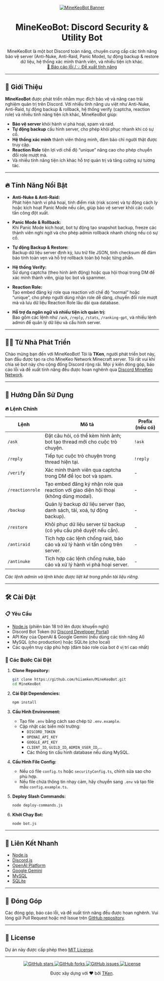 <p align="center">
  <a href="https://github.com/hiiamken/MineKeoBot">
    <img src="https://capsule-render.vercel.app/api?type=waving&height=300&color=gradient&text=MineKeoBot&fontSize=65&fontAlign=50&fontAlignY=30&animation=fadeIn&textBg=false&reversal=true&section=header" alt="MineKeoBot Banner"/>
  </a>
</p>

<h1 align="center">MineKeoBot: Discord Security & Utility Bot</h1>

<p align="center">
  MineKeoBot là một bot Discord toàn năng, chuyên cung cấp các tính năng bảo vệ server (Anti-Nuke, Anti-Raid, Panic Mode), tự động backup & restore dữ liệu, hệ thống xác minh thành viên, và nhiều tiện ích khác.
  <br />
  <a href="https://github.com/hiiamken/MineKeoBot/issues">🐞 Báo cáo lỗi / 💡 Đề xuất tính năng</a>
</p>

---

## 🌟 Giới Thiệu

**MineKeoBot** được phát triển nhằm mục đích bảo vệ và nâng cao trải nghiệm quản trị trên Discord. Với nhiều tính năng ưu việt như Anti-Nuke, Anti-Raid, tự động backup & rollback, hệ thống verify (captcha, reaction role) và nhiều tính năng tiện ích khác, MineKeoBot giúp:
  
- **Bảo vệ server** khỏi hành vi phá hoại, spam và raid.
- **Tự động backup** cấu hình server, cho phép khôi phục nhanh khi có sự cố.
- **Hệ thống xác minh** thành viên thông minh, đảm bảo chỉ người thật được truy cập.
- **Reaction Role** tiện lợi với chế độ “unique” nâng cao cho phép chuyển đổi role mượt mà.
- Và nhiều tính năng tiện ích khác hỗ trợ quản trị và tăng cường sự tương tác.

---

## 🔥 Tính Năng Nổi Bật

- **Anti-Nuke & Anti-Raid:**  
  Phát hiện hành vi phá hoại, tính điểm risk (risk score) và tự động cách ly hoặc kích hoạt Panic Mode nếu cần, giúp bảo vệ server khỏi các cuộc tấn công đột xuất.
  
- **Panic Mode & Rollback:**  
  Khi Panic Mode kích hoạt, bot tự động tạo snapshot backup, freeze các thành viên nghi ngờ và cho phép admin rollback nhanh chóng nếu có sự cố.

- **Tự động Backup & Restore:**  
  Backup dữ liệu server định kỳ, lưu trữ file JSON, tính checksum để đảm bảo tính toàn vẹn và hỗ trợ rollback toàn bộ hoặc từng phần.

- **Hệ thống Verify:**  
  Sử dụng captcha (theo hình ảnh động) hoặc qua hội thoại trong DM để xác minh thành viên, giúp lọc bot và spammer.

- **Reaction Role:**  
  Tạo embed đăng ký role qua reaction với chế độ “normal” hoặc “unique”, cho phép người dùng nhận role dễ dàng, chuyển đổi role mượt mà và lưu dữ liệu Reaction Role lâu dài qua database.

- **Hỗ trợ đa ngôn ngữ và nhiều tiện ích quản trị:**  
  Bao gồm các lệnh như `/ask`, `/reply`, `/stats`, `/ranking-gpt`, và nhiều lệnh admin để quản lý dữ liệu và cấu hình server.

---

## 🙋‍♂️ Từ Nhà Phát Triển

Chào mừng bạn đến với MineKeoBot! Tôi là **TKen**, người phát triển bot này, ban đầu được tạo ra cho MineKeo Network Minecraft server. Tôi rất vui khi chia sẻ bot này cho cộng đồng Discord rộng rãi. Mọi ý kiến đóng góp, báo cáo lỗi và đề xuất tính năng đều được hoan nghênh qua [Discord MineKeo Network](https://discord.gg/minekeo).

---

## 🚀 Hướng Dẫn Sử Dụng

### 🔥 Lệnh Chính

| Lệnh                  | Mô tả                                                                                           | Prefix (nếu có) |
| --------------------- | ------------------------------------------------------------------------------------------------ | --------------- |
| `/ask`                | Đặt câu hỏi, có thể kèm hình ảnh; bot tạo thread mới cho cuộc trò chuyện.                        | `!ask`         |
| `/reply`              | Tiếp tục cuộc trò chuyện trong thread hiện tại.                                                 | `!reply`       |
| `/verify`             | Xác minh thành viên qua captcha trong DM để lọc bot và spam.                                     | -              |
| `/reactionrole`       | Tạo embed đăng ký nhận role qua reaction với giao diện hội thoại (không dùng modal).              | -              |
| `/backup`             | Quản lý backup dữ liệu server (tạo, danh sách, tải, xoá, tự động backup).                        | -              |
| `/restore`            | Khôi phục dữ liệu server từ backup (có yêu cầu phê duyệt nếu cần).                                | -              |
| `/antiraid`           | Tích hợp các lệnh chống raid, báo cáo và xử lý hành vi tấn công trên server.                      | -              |
| `/antinuke`           | Tích hợp các lệnh chống nuke, báo cáo và xử lý hành vi phá hoại server.                           | -              |

*Các lệnh admin và lệnh khác được liệt kê trong phần tài liệu riêng.*

---

## 🛠️ Cài Đặt

### 📋 Yêu Cầu

- [Node.js](https://nodejs.org) (phiên bản 18 trở lên được khuyến nghị)
- Discord Bot Token (từ [Discord Developer Portal](https://discord.com/developers/applications))
- API Key của OpenAI & Google Gemini (nếu dùng các tính năng AI)
- MySQL (cho production) hoặc SQLite (cho local)
- Các quyền truy cập phù hợp (đảm bảo role của bot ở vị trí cao nhất)

### 🔧 Các Bước Cài Đặt

1. **Clone Repository:**

    ```bash
    git clone https://github.com/hiiamken/MineKeoBot.git
    cd MineKeoBot
    ```

2. **Cài Đặt Dependencies:**

    ```bash
    npm install
    ```

3. **Cấu Hình Environment:**

    - Tạo file `.env` bằng cách sao chép từ `.env.example`.
    - Cập nhật các biến môi trường:
      - `DISCORD_TOKEN`
      - `OPENAI_API_KEY`
      - `GOOGLE_API_KEY`
      - `CLIENT_ID`, `GUILD_ID`, `ADMIN_USER_ID`,…
      - Các thông tin cấu hình database nếu dùng MySQL.

4. **Cấu Hình File Config:**

    - Nếu có file `config.ts` hoặc `securityConfig.ts`, chỉnh sửa sao cho phù hợp.
    - Nếu file chứa thông tin nhạy cảm, hãy chuyển sang `.env` và tạo file mẫu `config.example.ts`.

5. **Deploy Slash Commands:**

    ```bash
    node deploy-commands.js
    ```

6. **Khởi Chạy Bot:**

    ```bash
    node bot.js
    ```

---

## 🔗 Liên Kết Nhanh

- [Node.js](https://nodejs.org/)
- [Discord.js](https://discord.js.org/)
- [OpenAI Platform](https://platform.openai.com/)
- [Google Gemini](https://ai.google.dev/)
- [MySQL](https://www.mysql.com/)
- [SQLite](https://www.sqlite.org/)

---

## 🤝 Đóng Góp

Các đóng góp, báo cáo lỗi, và đề xuất tính năng đều được hoan nghênh. Vui lòng gửi Pull Request hoặc mở Issue trên [GitHub repository](https://github.com/hiiamken/MineKeoBot).

---

## 📜 License

Dự án này được cấp phép theo [MIT License](LICENSE).

---

<p align="center">
  <a href="https://github.com/hiiamken/MineKeoBot/stargazers">
    <img src="https://img.shields.io/github/stars/hiiamken/MineKeoBot?style=social" alt="GitHub stars">
  </a>
  <a href="https://github.com/hiiamken/MineKeoBot/fork">
    <img src="https://img.shields.io/github/forks/hiiamken/MineKeoBot?style=social" alt="GitHub forks">
  </a>
  <a href="https://github.com/hiiamken/MineKeoBot/issues">
    <img src="https://img.shields.io/github/issues/hiiamken/MineKeoBot?color=important" alt="GitHub issues">
  </a>
  <a href="https://github.com/hiiamken/MineKeoBot/blob/main/LICENSE">
    <img src="https://img.shields.io/github/license/hiiamken/MineKeoBot" alt="License">
  </a>
</p>

<p align="center">
  Được xây dựng với ❤️ bởi <a href="https://github.com/hiiamken">TKen</a>.
</p>
